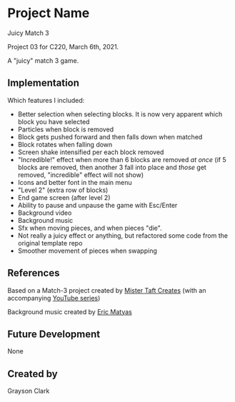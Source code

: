 
# Project Name
Juicy Match 3

Project 03 for C220, March 6th, 2021.

A "juicy" match 3 game.

## Implementation
Which features I included:

- Better selection when selecting blocks. It is now very apparent which block you have selected
- Particles when block is removed
- Block gets pushed forward and then falls down when matched
- Block rotates when falling down
- Screen shake intensified per each block removed
- "Incredible!" effect when more than 6 blocks are removed *at once*
    (if 5 blocks are removed, then another 3 fall into place and *those* get removed, "incredible" effect will not show)
- Icons and better font in the main menu
- "Level 2" (extra row of blocks)
- End game screen (after level 2)
- Ability to pause and unpause the game with Esc/Enter
- Background video
- Background music
- Sfx when moving pieces, and when pieces "die".
- Not really a juicy effect or anything, but refactored some code from the original template repo
- Smoother movement of pieces when swapping

## References
Based on a Match-3 project created by [Mister Taft Creates](https://github.com/mistertaftcreates/Godot_match_3) (with an accompanying [YouTube series](https://www.youtube.com/playlist?list=PL4vbr3u7UKWqwQlvwvgNcgDL1p_3hcNn2))

Background music created by [Eric Matyas](https://soundimage.org/puzzle-music-3/)

## Future Development
None

## Created by
Grayson Clark
